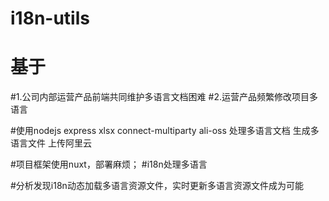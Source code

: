 # i18n-utils
# 基于
#1.公司内部运营产品前端共同维护多语言文档困难
#2.运营产品频繁修改项目多语言

#使用nodejs express xlsx connect-multiparty ali-oss 处理多语言文档 生成多语言文件  上传阿里云

#项目框架使用nuxt，部署麻烦； 
#i18n处理多语言

#分析发现i18n动态加载多语言资源文件，实时更新多语言资源文件成为可能


